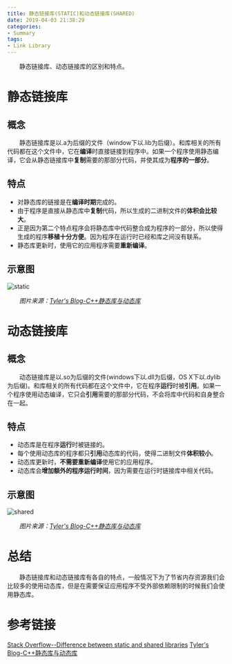 ```yaml
---
title: 静态链接库(STATIC)和动态链接库(SHARED)
date: 2019-04-03 21:38:29
categories:
- Summary
tags:
- Link Library
---
```

　　静态链接库、动态链接库的区别和特点。
<!--more-->
# 静态链接库
## 概念
　　静态链接库是以.a为后缀的文件（window下以.lib为后缀）。和库相关的所有代码都在这个文件中，它在**编译**时直接链接到程序中。如果一个程序使用静态编译，它会从静态链接库中**复制**需要的那部分代码，并使其成为**程序的一部分**。

## 特点
- 对静态库的链接是在**编译时期**完成的。
- 由于程序是直接从静态库中**复制**代码，所以生成的二进制文件的**体积会比较大**。
- 正是因为第二个特点程序会将静态库中代码整合成为程序的一部分，所以使得生成的程序**移植十分方便**。因为程序在运行时已经和库之间没有联系。
- 静态库更新时，使用它的应用程序需要**重新编译**。

## 示意图
![static](/static.png)

　　*图片来源：[Tyler's Blog-C++静态库与动态库](https://www.cnblogs.com/skynet/p/3372855.html)*

# 动态链接库
## 概念
　　动态链接库是以.so为后缀的文件(windows下以.dll为后缀，OS X下以.dylib为后缀)。和库相关的所有代码都在这个文件中，它在程序**运行**时被**引用**。如果一个程序使用动态编译，它只会**引用**需要的那部分代码，不会将库中代码和自身整合在一起。

## 特点
- 动态库是在程序**运行**时被链接的。
- 每个使用动态库的程序都只**引用**动态库的代码，使得二进制文件**体积较小**。
- 动态库更新时，**不需要重新编译**使用它的应用程序。
- 动态库会**增加额外的程序运行时间**，因为需要在运行时链接库中相关代码。

## 示意图
![shared](/shared.png)

　　*图片来源：[Tyler's Blog-C++静态库与动态库](https://www.cnblogs.com/skynet/p/3372855.html)*

# 总结
　　静态链接库和动态链接库有各自的特点，一般情况下为了节省内存资源我们会比较多的使用动态库，但是在需要保证应用程序不受外部依赖限制的时候我们会使用静态库。

# 参考链接

[Stack Overflow--Difference between static and shared libraries](https://stackoverflow.com/questions/2649334/difference-between-static-and-shared-libraries)
[Tyler's Blog-C++静态库与动态库](https://www.cnblogs.com/skynet/p/3372855.html)